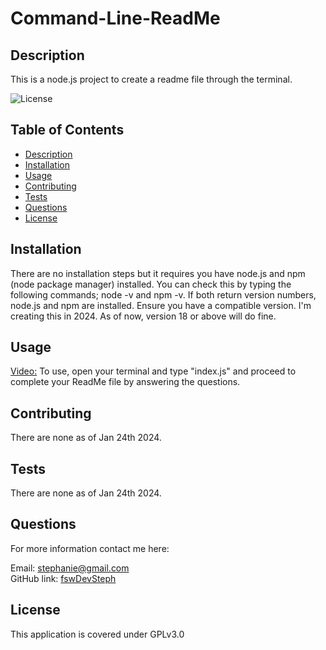 # Command-Line-ReadMe

[//]: <> (Description)

## Description

This is a node.js project to create a readme file through the terminal.

![License](https://img.shields.io/badge/license-GPLv3.0-blue.svg)

## Table of Contents

- [Description](#description)
- [Installation](#installation)
- [Usage](#usage)
- [Contributing](#contributing)
- [Tests](#tests)
- [Questions](#questions)
- [License](#license)

## Installation

There are no installation steps but it requires you have node.js and npm (node package manager) installed. You can check this by typing the following commands; node -v and npm -v. If both return version numbers, node.js and npm are installed. Ensure you have a compatible version. I'm creating this in 2024. As of now, version 18 or above will do fine.

## Usage

[Video:](https://youtu.be/Eq7HJeinZ-Q)
To use, open your terminal and type "index.js" and proceed to complete your ReadMe file by answering the questions.

## Contributing

There are none as of Jan 24th 2024.

## Tests

There are none as of Jan 24th 2024.

## Questions

For more information contact me here: <br/>

Email: stephanie@gmail.com <br/>
GitHub link: [fswDevSteph](https://github.com/fswDevSteph)

## License

This application is covered under GPLv3.0
